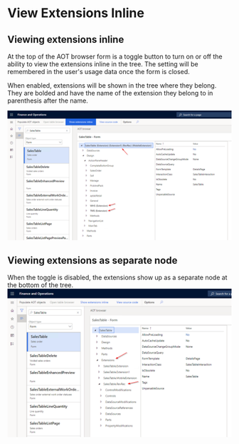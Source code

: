 # View Extensions Inline

## Viewing extensions inline

At the top of the AOT browser form is a toggle button to turn on or off the ability to view the extensions inline in the tree. The setting will be remembered in the user's usage data once the form is closed.

When enabled, extensions will be shown in the tree where they belong. They are bolded and have the name of the extension they belong to in parenthesis after the name.

![Select table or view](images/extensionsinline1.png)

## Viewing extensions as separate node

When the toggle is disabled, the extensions show up as a separate node at the bottom of the tree.
![Select table or view](images/extensionsinline2.png)
